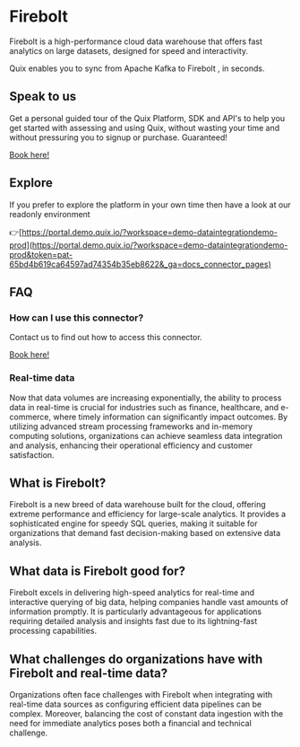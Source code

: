 <!--[tech-name]-->
# Firebolt

<!--[ai-blurb-about-tech]-->
Firebolt is a high-performance cloud data warehouse that offers fast analytics on large datasets, designed for speed and interactivity.

Quix enables you to sync from Apache Kafka <span id="to_or_from">to</span> <span id="techname">Firebolt</span> , in seconds.

## Speak to us

Get a personal guided tour of the Quix Platform, SDK and API's to help you get started with assessing and using Quix, without wasting your time and without pressuring you to signup or purchase. Guaranteed!

[Book here!](https://quix.io/book-a-demo)


## Explore

If you prefer to explore the platform in your own time then have a look at our readonly environment

👉[https://portal.demo.quix.io/?workspace=demo-dataintegrationdemo-prod](https://portal.demo.quix.io/?workspace=demo-dataintegrationdemo-prod&token=pat-65bd4b619ca64597ad74354b35eb8622&_ga=docs_connector_pages)


## FAQ 

### How can I use this connector?

Contact us to find out how to access this connector.

[Book here!](https://quix.io/book-a-demo)

### Real-time data

Now that data volumes are increasing exponentially, the ability to process data in real-time is crucial for industries such as finance, healthcare, and e-commerce, where timely information can significantly impact outcomes. By utilizing advanced stream processing frameworks and in-memory computing solutions, organizations can achieve seamless data integration and analysis, enhancing their operational efficiency and customer satisfaction.

## What is <span id="techname">Firebolt</span>?

<!--[tech-seo-text]-->
Firebolt is a new breed of data warehouse built for the cloud, offering extreme performance and efficiency for large-scale analytics. It provides a sophisticated engine for speedy SQL queries, making it suitable for organizations that demand fast decision-making based on extensive data analysis.

## What data is <span id="techname">Firebolt</span> good for?

<!--[tech-data-seo-text]-->
Firebolt excels in delivering high-speed analytics for real-time and interactive querying of big data, helping companies handle vast amounts of information promptly. It is particularly advantageous for applications requiring detailed analysis and insights fast due to its lightning-fast processing capabilities.

## What challenges do organizations have with <span id="techname">Firebolt</span> and real-time data?

<!--[tech-challenges-seo-text]-->
Organizations often face challenges with Firebolt when integrating with real-time data sources as configuring efficient data pipelines can be complex. Moreover, balancing the cost of constant data ingestion with the need for immediate analytics poses both a financial and technical challenge.